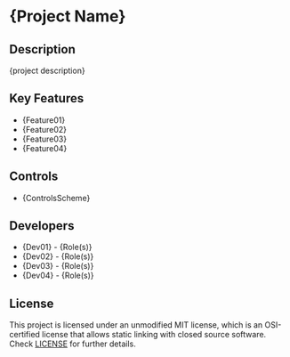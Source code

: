 # {Project Name}

## Description

{project description}

## Key Features

 - {Feature01}
 - {Feature02}
 - {Feature03}
 - {Feature04}
 
## Controls

 - {ControlsScheme}

## Developers

 - {Dev01} - {Role(s)}
 - {Dev02} - {Role(s)}
 - {Dev03} - {Role(s)}
 - {Dev04} - {Role(s)}

## License

This project is licensed under an unmodified MIT license, which is an OSI-certified license that allows static linking with closed source software. Check [LICENSE](https://mit-license.org/) for further details.